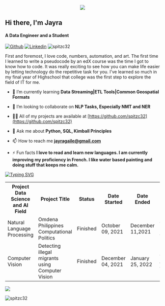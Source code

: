 
<p align="center">  <img src="https://cdn.dribbble.com/userupload/2445209/file/original-d45babbe55d48c68d3f0ae902a7dbf95.png?compress=1&resize=1504x1128"/> </p>


## Hi there, I'm Jayra 
#### A Data Engineer and a Student
[![Github](https://img.shields.io/badge/-Github-333?style=flat&logo=Github&logoColor=white)](https://github.com/spitzc32/spitzc32)
[![Linkedin](https://img.shields.io/badge/-LinkedIn-blue?style=flat&logo=Linkedin&logoColor=white)](https://www.linkedin.com/in/jayra-gaile-ortiz/)
<img src="https://komarev.com/ghpvc/?username=spitzc32&label=Profile%20views&color=0e75b6&style=flat" alt="spitzc32" />

First and foremost, I love code, numbers, automation, and art.
The first time I learned to write a pseudocode by an edX course was the time I got to know how to code. It was really exciting to see how you can make life easier by letting technology do the repetitive task for you. I've learned so much in my final year of Highschool that college was the first step to explore the field of IT for me.


- 🌱 I’m currently learning **Data Streaming|ETL Tools|Common Geospatial Formats**

- 👯 I’m looking to collaborate on **NLP Tasks, Especially NMT and NER**

- 👨‍💻 All of my projects are available at [https://github.com/spitzc32](https://github.com/spitzc32)

- 💬 Ask me about **Python, SQL, Kimball Principles**

- 📫 How to reach me **jayragaile@gmail.com**

- ⚡ Fun facts **I love to read and learn new languages. I am currently improving my proficiency in French. I like water based painting and doing stuff that keeps me calm.**

    



[![Typing SVG](https://readme-typing-svg.herokuapp.com?color=%2336BCF7&size=26&vCenter=true&lines=Check+out+and+see+my+projects+so+far)](https://git.io/typing-svg) 

<table>
  <tr>
    <th>Project Data Science and AI Field</th>
    <th>Project Title</th>
    <th>Status</th>
    <th>Date Started</th>
    <th>Date Ended</th>
    <th>Omdena Chatper</th>
    <th> Role </th>
    
  </tr>
  <tr>
    <td>Natural Language Processing </td>
    <td> Omdena Philippines Computational Politics </td>
    <td>Finished</td>
    <td>October 09, 2021 </td>
    <td>December 11,2021</th>
    <td>Omdena Philippines Chapter </th>
    <td> Task Member, Project Collaborator </td>
  </tr>
  </tr>
   <td>Computer Vision</td>
    <td>Detecting illegal migrants using Computer Vision</td>
    <td>Finished</td>
    <td>December 04, 2021 </td>
    <td>January 25, 2022</th>
    <td>Omdena AcuaOcean Chapter  </th>
    <td>Junior Machine Learning Engineer </td>
  </tr>
</table>

<img src="https://www.canva.com/design/DAFREPGuAvM/tM_lOlkVKlmu97RUQlNjSQ/watch?utm_content=DAFREPGuAvM&utm_campaign=celebratory_first_publish&utm_medium=link&utm_source=celebratory_first_publish"/>
<p><img align="left" src="https://github-readme-stats.vercel.app/api/top-langs?username=spitzc32&show_icons=true&locale=en&layout=compact" alt="spitzc32" /></p>

